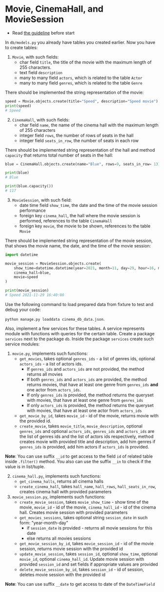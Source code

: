 

# Movie, CinemaHall, and MovieSession

- Read [the guideline](https://github.com/mate-academy/py-task-guideline/blob/main/README.md) before start

In `db/models.py` you already have tables you created earlier. Now
you have to create tables:
1. `Movie`, with such fields:
    - char field `title`, the title of the movie with
the maximum length of 255 characters.
    - text field `description`
    - many to many field `actors`, which is related to 
the table `Actor`
    - many to many field `genres`, which is related to 
the table `Genre`

There should be implemented the string representation of the movie:
```python
speed = Movie.objects.create(title="Speed", description="Speed movie")
print(speed)
# Speed
```
2. `CinemaHall`, with such fields:
    - char field `name`, the name of the cinema hall with the maximum
length of 255 characters
    - integer field `rows`, the number of rows of seats in the
hall
    - integer field `seats_in_row`, the number of seats in each row

There should be implemented string representation of the hall and
method `capacity` that returns total number of seats in the hall:
```python
blue = CinemaHall.objects.create(name="Blue", rows=9, seats_in_row= 13) 

print(blue)
# Blue

print(blue.capacity())
# 117
```
3. `MovieSession`, with such field:
    - date time field `show_time`, the date and the time of the movie session
performance
    - foreign key `cinema_hall`, the hall where the movie session is performed,
references to the table `CinemaHall`
    - foreign key `movie`, the movie to be shown, references 
to the table `Movie`
    
There should be implemented string representation of the movie session,
that shows the movie name, the date, and the time of the movie session:

```python
import datetime

movie_session = MovieSession.objects.create(
    show_time=datetime.datetime(year=2021, month=11, day=29, hour=16, minute=40),
    cinema_hall=blue,
    movie=speed
)

print(movie_session)
# Speed 2021-11-29 16:40:00
```
Use the following command to load prepared data from fixture to test and debug your code:
  
`python manage.py loaddata cinema_db_data.json`.

Also, implement a few services for these tables. A service
represents module with functions with queries for the certain 
table.
Create a package `services` next to the package `db`. Inside 
the package `services` create such service modules:
1. `movie.py`, implements such functions:
   - `get_movies`, takes optional `genres_ids` - a list
of genres ids, optional `actors_ids` - a list of actors ids. 
       - If `genres_ids` and `actors_ids` are not provided,
the method returns all movies
       - If both 
`genres_ids` and `actors_ids` are provided, the 
method returns movies, that have at least one genre from `genres_ids` **and**
one actor from `actors_ids`. 
       - If only `genres_ids` is provided, the method returns the queryset
with movies, that have at least one genre from `genres_ids`
       - If only `actors_ids` is provided, the method returns the queryset
with movies, that have at least one actor from `actors_ids`
   - `get_movie_by_id`, takes `movie_id` - id of the movie,
returns movie with the provided id.
   - `create_movie`, takes `movie_title`, `movie_description`, 
optional `genres_ids` and optional `actors_ids`, `genres_ids`
and `actors_ids` are the list of genres ids and the list of actors
ids respectively, method
creates movie with provided title and description, add him genres if
`genres_ids` is provided, add him actors if `actors_ids` is provided.

**Note**: You can use suffix `__id` to get access to the field `id`
of related table inside `.filter()` method. You also can 
use the suffix `__in`  to check if the value is in list/tuple.

2. `cinema_hall.py`, implements such functions:
   - `get_cinema_halls`, returns all cinema halls
   - `create_cinema_hall`, takes `hall_name`, `hall_rows`, `hall_seats_in_row`,
creates cinema hall with provided parameters
3. `movie_session.py`, implements such functions:
   - `create_movie_session`, takes `movie_show_time` - show time of the movie, 
`movie_id` - id of the movie, `cinema_hall_id` - id of the cinema hall. Creates
movie session with provided parameters
   - `get_movies_sessions`, takes optional string `session_date` in such
form: "year-month-day"
       - if `session_date` is provided - returns all movie sessions for this 
date
       - else returns all movies sessions
   - `get_movie_session_by_id`, takes `movie_session_id` - id of the movie 
session, returns movie session with the provided id
   - `update_movie_session`, takes `session_id`, optional `show_time`,
optional `movie_id`, optional `cinema_hall_id`. Update movie session with
provided `session_id` and set fields if appropriate values are provided
   - `delete_movie_session_by_id`, takes `session_id` - id of session,
deletes movie session with the provided id

**Note**: You can use suffix `__date` to get access to date of the 
`DateTimeField`
